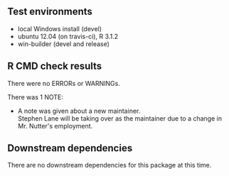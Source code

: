 ## Test environments
* local Windows install (devel)
* ubuntu 12.04 (on travis-ci), R 3.1.2
* win-builder (devel and release)

## R CMD check results
There were no ERRORs or WARNINGs. 

There was 1 NOTE:

* A note was given about a new maintainer.  
  Stephen Lane will be taking over as the maintainer
  due to a change in Mr. Nutter's employment.

## Downstream dependencies
There are no downstream dependencies for this package
at this time.